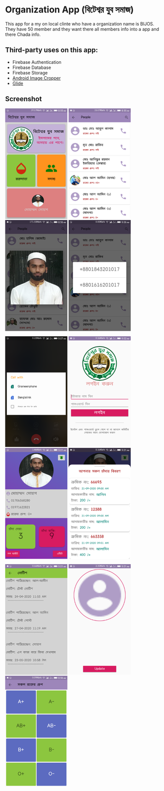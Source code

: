 # Organization App (বিটেশ্বর যুব সমাজ)

This app for a my on local clinte who have a organization name is BIJOS. They have 50 member and they want there all members info into a app and there Chada info.

## Third-party uses on this app:
 - Firebase Authentication
- Firebase Database
- Firebase Storage
- [Android Image Cropper](https://github.com/ArthurHub/Android-Image-Cropper#android-image-cropper)
- [Glide]([https://github.com/bumptech/glide])

## Screenshot
<img src="https://raw.githubusercontent.com/Emranul-Islam/Organization-App-BJS-ADMIN/master/app/src/main/res/drawable/ScreenShot/ss1.png " width="200">        <img src="https://raw.githubusercontent.com/Emranul-Islam/Organization-App-BJS-ADMIN/master/app/src/main/res/drawable/ScreenShot/ss2.png " width="200">            <img src="https://raw.githubusercontent.com/Emranul-Islam/Organization-App-BJS-ADMIN/master/app/src/main/res/drawable/ScreenShot/ss3.png " width="200">       <img src="https://raw.githubusercontent.com/Emranul-Islam/Organization-App-BJS-ADMIN/master/app/src/main/res/drawable/ScreenShot/ss4-.png " width="200">


<img src="https://raw.githubusercontent.com/Emranul-Islam/Organization-App-BJS-ADMIN/master/app/src/main/res/drawable/ScreenShot/ss5.png " width="200">       <img src="https://raw.githubusercontent.com/Emranul-Islam/Organization-App-BJS-ADMIN/master/app/src/main/res/drawable/ScreenShot/ss6.png " width="200">           <img src="https://raw.githubusercontent.com/Emranul-Islam/Organization-App-BJS-ADMIN/master/app/src/main/res/drawable/ScreenShot/ss7.png " width="200">       <img src="https://raw.githubusercontent.com/Emranul-Islam/Organization-App-BJS-ADMIN/master/app/src/main/res/drawable/ScreenShot/ss8.png " width="200">


<img src="https://raw.githubusercontent.com/Emranul-Islam/Organization-App-BJS-ADMIN/master/app/src/main/res/drawable/ScreenShot/ss9.png " width="200">        <img src="https://raw.githubusercontent.com/Emranul-Islam/Organization-App-BJS-ADMIN/master/app/src/main/res/drawable/ScreenShot/ss10.png " width="200">         <img src="https://raw.githubusercontent.com/Emranul-Islam/Organization-App-BJS-ADMIN/master/app/src/main/res/drawable/ScreenShot/ss11.png " width="200">


